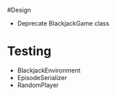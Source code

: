 #Design
* Deprecate BlackjackGame class
# Testing
* BlackjackEnvironment
* EpisodeSerializer
* RandomPlayer
